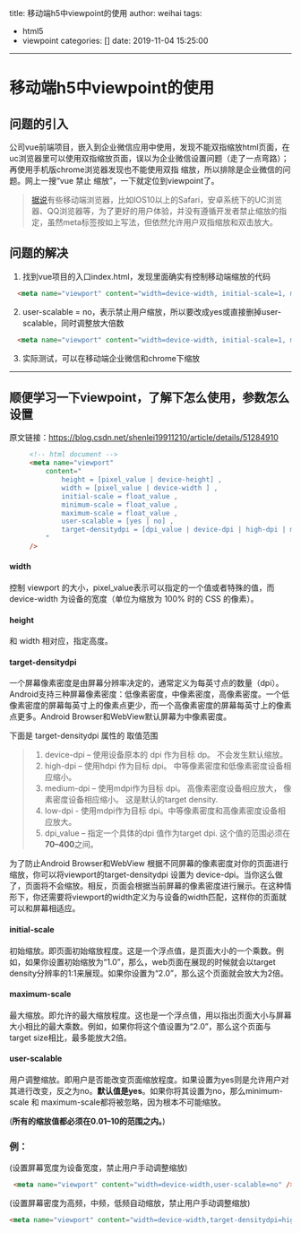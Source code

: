 title: 移动端h5中viewpoint的使用
author: weihai
tags:
  - html5
  - viewpoint
categories: []
date: 2019-11-04 15:25:00
---
# 移动端h5中viewpoint的使用

## 问题的引入
公司vue前端项目，嵌入到企业微信应用中使用，发现不能双指缩放html页面，在uc浏览器里可以使用双指缩放页面，误以为企业微信设置问题（走了一点弯路）；再使用手机版chrome浏览器发现也不能使用双指 缩放，所以排除是企业微信的问题。网上一搜“vue 禁止 缩放”，一下就定位到viewpoint了。

> [据说](http://www.sunqizheng.com/blog/798.html)有些移动端浏览器，比如IOS10以上的Safari，安卓系统下的UC浏览器、QQ浏览器等，为了更好的用户体验，并没有遵循开发者禁止缩放的指定，虽然meta标签按如上写法，但依然允许用户双指缩放和双击放大。

## 问题的解决
1. 找到vue项目的入口index.html，发现里面确实有控制移动端缩放的代码
```html
  <meta name="viewport" content="width=device-width, initial-scale=1, maximum-scale=1, user-scalable=no">
```
2. user-scalable = no，表示禁止用户缩放，所以要改成yes或直接删掉user-scalable，同时调整放大倍数
```html
  <meta name="viewport" content="width=device-width, initial-scale=1, maximum-scale=3, user-scalable=yes">
```
3. 实际测试，可以在移动端企业微信和chrome下缩放



----
## 顺便学习一下viewpoint，了解下怎么使用，参数怎么设置
原文链接：https://blog.csdn.net/shenlei19911210/article/details/51284910

```html
     <!-- html document -->
     <meta name="viewport"
         content="
             height = [pixel_value | device-height] ,
             width = [pixel_value | device-width ] ,
             initial-scale = float_value ,
             minimum-scale = float_value ,
             maximum-scale = float_value ,
             user-scalable = [yes | no] ,
             target-densitydpi = [dpi_value | device-dpi | high-dpi | medium-dpi | low-dpi]
         "
     />
```

#### width
控制 viewport 的大小，pixel_value表示可以指定的一个值或者特殊的值，而device-width 为设备的宽度（单位为缩放为 100% 时的 CSS 的像素）。

#### height
和 width 相对应，指定高度。

#### target-densitydpi
一个屏幕像素密度是由屏幕分辨率决定的，通常定义为每英寸点的数量（dpi）。Android支持三种屏幕像素密度：低像素密度，中像素密度，高像素密度。一个低像素密度的屏幕每英寸上的像素点更少，而一个高像素密度的屏幕每英寸上的像素点更多。Android Browser和WebView默认屏幕为中像素密度。

下面是 target-densitydpi 属性的 取值范围
> 1. device-dpi – 使用设备原本的 dpi 作为目标 dp。 不会发生默认缩放。
> 2. high-dpi – 使用hdpi 作为目标 dpi。 中等像素密度和低像素密度设备相应缩小。 
> 3. medium-dpi – 使用mdpi作为目标 dpi。 高像素密度设备相应放大， 像素密度设备相应缩小。 这是默认的target density. 
> 4. low-dpi - 使用mdpi作为目标 dpi。中等像素密度和高像素密度设备相应放大。
> 5. dpi_value – 指定一个具体的dpi 值作为target dpi. 这个值的范围必须在**70–400**之间。

为了防止Android Browser和WebView 根据不同屏幕的像素密度对你的页面进行缩放，你可以将viewport的target-densitydpi 设置为 device-dpi。当你这么做了，页面将不会缩放。相反，页面会根据当前屏幕的像素密度进行展示。在这种情形下，你还需要将viewport的width定义为与设备的width匹配，这样你的页面就可以和屏幕相适应。

#### initial-scale
初始缩放。即页面初始缩放程度。这是一个浮点值，是页面大小的一个乘数。例如，如果你设置初始缩放为“1.0”，那么，web页面在展现的时候就会以target density分辨率的1:1来展现。如果你设置为“2.0”，那么这个页面就会放大为2倍。

#### maximum-scale
最大缩放。即允许的最大缩放程度。这也是一个浮点值，用以指出页面大小与屏幕大小相比的最大乘数。例如，如果你将这个值设置为“2.0”，那么这个页面与target size相比，最多能放大2倍。

#### user-scalable
用户调整缩放。即用户是否能改变页面缩放程度。如果设置为yes则是允许用户对其进行改变，反之为no。**默认值是yes**。如果你将其设置为no，那么minimum-scale 和 maximum-scale都将被忽略，因为根本不可能缩放。

(**所有的缩放值都必须在0.01–10的范围之内。**)

### 例：

(设置屏幕宽度为设备宽度，禁止用户手动调整缩放)
```html
 <meta name="viewport" content="width=device-width,user-scalable=no" />
```
(设置屏幕密度为高频，中频，低频自动缩放，禁止用户手动调整缩放)
```html
<meta name="viewport" content="width=device-width,target-densitydpi=high-dpi,initial-scale=1.0, minimum-scale=1.0, maximum-scale=1.0, user-scalable=no"/>
```
